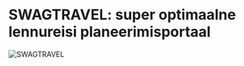 # SWAGTRAVEL: super optimaalne lennureisi planeerimisportaal
![SWAGTRAVEL](https://github.com/user-attachments/assets/61dfcc88-b51c-4428-b2cb-37c6bd7f6fcf)
